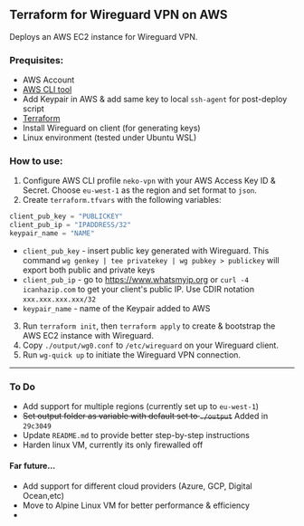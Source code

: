 ## Terraform for Wireguard VPN on AWS
Deploys an AWS EC2 instance for Wireguard VPN.

### **Prequisites:**
* AWS Account
* [AWS CLI tool](https://aws.amazon.com/cli/) 
* Add Keypair in AWS & add same key to local `ssh-agent` for post-deploy script
* [Terraform](https://www.terraform.io/downloads.html)
* Install Wireguard on client (for generating keys)
* Linux environment (tested under Ubuntu WSL)

### **How to use:**

1. Configure AWS CLI profile `neko-vpn` with your AWS Access Key ID & Secret. Choose `eu-west-1` as the region and set format to `json`.
2. Create `terraform.tfvars` with the following variables:
```terraform
client_pub_key = "PUBLICKEY"
client_pub_ip = "IPADDRESS/32"
keypair_name = "NAME"
```
   * `client_pub_key` - insert public key generated with Wireguard. This command `wg genkey | tee privatekey | wg pubkey > publickey` will export both public and private keys 
   * `client_pub_ip` - go to https://www.whatsmyip.org or `curl -4 icanhazip.com` to get your client's public IP. Use CDIR notation `xxx.xxx.xxx.xxx/32`
   * `keypair_name` - name of the Keypair added to AWS
3. Run `terraform init`, then `terraform apply` to create & bootstrap the AWS EC2 instance with Wireguard.
4. Copy `./output/wg0.conf` to `/etc/wireguard` on your Wireguard client.
5. Run `wg-quick up` to initiate the Wireguard VPN connection.

***

### **To Do**
* Add support for multiple regions (currently set up to `eu-west-1`)
* ~~Set output folder as variable with default set to `./output`~~ Added in `29c3049`
* Update `README.md` to provide better step-by-step instructions
* Harden linux VM, currently its only firewalled off

#### Far future...
* Add support for different cloud providers (Azure, GCP, Digital Ocean,etc)
* Move to Alpine Linux VM for better performance & efficiency
* 